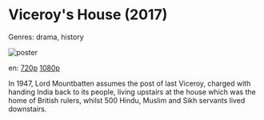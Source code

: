 # Viceroy's House (2017)

Genres: drama, history

![poster](http://image.tmdb.org/t/p/w500/jDZLd4fgnpmtvNdGDE2c0asfkO9.jpg)

en:
  [720p](magnet:?xt=urn:btih:26A0D542A2C9C8222C6B86143057EF6C1D266807&tr=udp://glotorrents.pw:6969/announce&tr=udp://tracker.opentrackr.org:1337/announce&tr=udp://torrent.gresille.org:80/announce&tr=udp://tracker.openbittorrent.com:80&tr=udp://tracker.coppersurfer.tk:6969&tr=udp://tracker.leechers-paradise.org:6969&tr=udp://p4p.arenabg.ch:1337&tr=udp://tracker.internetwarriors.net:1337)
  [1080p](magnet:?xt=urn:btih:02A1597A3179581BB2AE4E57F3EAD94C7BA7D1DB&tr=udp://glotorrents.pw:6969/announce&tr=udp://tracker.opentrackr.org:1337/announce&tr=udp://torrent.gresille.org:80/announce&tr=udp://tracker.openbittorrent.com:80&tr=udp://tracker.coppersurfer.tk:6969&tr=udp://tracker.leechers-paradise.org:6969&tr=udp://p4p.arenabg.ch:1337&tr=udp://tracker.internetwarriors.net:1337)
  


In 1947, Lord Mountbatten assumes the post of last Viceroy, charged with handing India back to its people, living upstairs at the house which was the home of British rulers, whilst 500 Hindu, Muslim and Sikh servants lived downstairs.